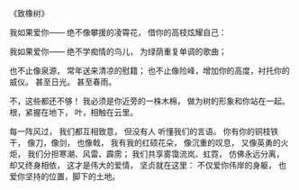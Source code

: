 《致橡树》

我如果爱你——
绝不像攀援的凌霄花，
借你的高枝炫耀自己：

我如果爱你——
绝不学痴情的鸟儿，
为绿荫重复单调的歌曲；

也不止像泉源，
常年送来清凉的慰籍；
也不止像险峰，增加你的高度，衬托你的威仪。
甚至日光。
甚至春雨。

不，这些都还不够！
我必须是你近旁的一株木棉，
做为树的形象和你站在一起。
根，紧握在地下，
叶，相触在云里。

每一阵风过，
我们都互相致意，
但没有人
听懂我们的言语。
你有你的铜枝铁干，
像刀，像剑，
也像戟，
我有我的红硕花朵，
像沉重的叹息，
又像英勇的火炬，
我们分担寒潮、风雷、霹雳；
我们共享雾霭流岚、虹霓，
仿佛永远分离，
却又终身相依，
这才是伟大的爱情，
坚贞就在这里：
不仅爱你伟岸的身躯，
也爱你坚持的位置，脚下的土地。
